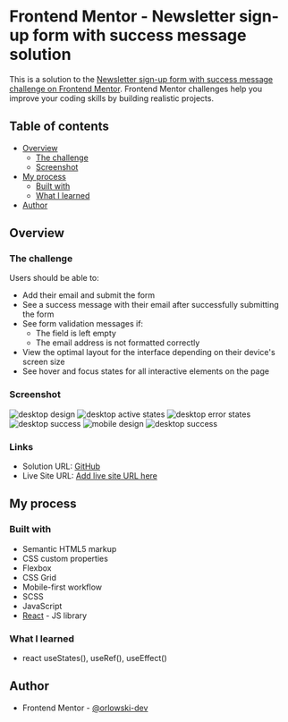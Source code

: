 # Frontend Mentor - Newsletter sign-up form with success message solution

This is a solution to the [Newsletter sign-up form with success message challenge on Frontend Mentor](https://www.frontendmentor.io/challenges/newsletter-signup-form-with-success-message-3FC1AZbNrv). Frontend Mentor challenges help you improve your coding skills by building realistic projects. 

## Table of contents

- [Overview](#overview)
  - [The challenge](#the-challenge)
  - [Screenshot](#screenshot)
- [My process](#my-process)
  - [Built with](#built-with)
  - [What I learned](#what-i-learned)
- [Author](#author)

## Overview

### The challenge

Users should be able to:

- Add their email and submit the form
- See a success message with their email after successfully submitting the form
- See form validation messages if:
  - The field is left empty
  - The email address is not formatted correctly
- View the optimal layout for the interface depending on their device's screen size
- See hover and focus states for all interactive elements on the page

### Screenshot
![desktop design](./public/preview/desktop-design.png)
![desktop active states](./public/preview/active-states.png)
![desktop error states](./public/preview/error-states.png)
![desktop success](./public/preview/desktop-success.png)
![mobile design](./public/preview/mobile-design.png)
![desktop success](./public/preview/mobile-success.png)

### Links

- Solution URL: [GitHub](https://github.com/orlowski-dev/fm-newsletter-sign-up-with-success-message)
- Live Site URL: [Add live site URL here](https://https://orlowski-dev.github.io/fm-newsletter-sign-up-with-success-message)

## My process

### Built with

- Semantic HTML5 markup
- CSS custom properties
- Flexbox
- CSS Grid
- Mobile-first workflow
- SCSS
- JavaScript
- [React](https://reactjs.org/) - JS library

### What I learned

- react useStates(), useRef(), useEffect()

## Author

- Frontend Mentor - [@orlowski-dev](https://www.frontendmentor.io/profile/orlowski-dev)